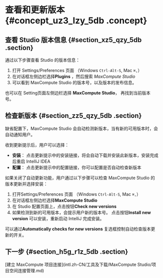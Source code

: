 # 查看和更新版本 {#concept_uz3_lzy_5db .concept}

## 查看 Studio 版本信息 {#section_xz5_qzy_5db .section}

通过以下步骤查看 Studio 的版本信息：

1.  打开 Settings/Preferences 页面 （Windows `Ctrl-Alt-S`, Mac `⌘,`）
2.  在对话框左侧边栏选择**Plugins** ，然后搜索 *MaxCompute Studio*
3.  可以看到 MaxCompute Studio 的版本号，以及版本的发布信息。

也可以在 Setting页面左侧边栏选择 **MaxCompute Studio**， 再找到当前版本号。

## 检查新版本 {#section_zz5_qzy_5db .section}

缺省配置下，MaxCompute Studio 会自动检测新版本，当有新的可用版本时，会自动通知用户。

收到更新提示后，用户可以选择：

-   **安装**： 点击更新提示中的安装链接，将会自动下载并安装此新版本，安装完成后重启 IntelliJ IDEA
-   **配置**： 点击更新提示中的配置链接，你可以配置是否自动检查新版本

如果关闭了自动更新功能，用户通过以下步骤可以检查 MaxCompute Studio 的版本更新并选择安装：

1.  打开Settings/Preferences 页面 （Windows `Ctrl-Alt-S`, Mac `⌘,`）
2.  在对话框左侧边栏选择**MaxCompute Studio** 
3.  在 Studio 配置页面上，点击按钮**Check new versions** 
4.  如果检测到新的可用版本，会提示用户新的版本号。 点击按钮**Install new version** 可以安装，重新启动 IntelliJ 完成安装。

可以通过**Automatically checks for new versions** 复选框控制自动检查版本更新的开关。

## 下一步 {#section_h5g_r1z_5db .section}

[建立 MaxCompute 项目连接](intl.zh-CN/工具及下载/MaxCompute Studio/项目空间连接管理.md)

